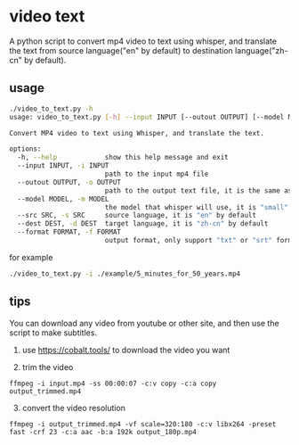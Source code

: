# video text


A python script to convert mp4 video to text using whisper,
and translate the text from source language("en" by default) to destination language("zh-cn" by default).


## usage

```bash
./video_to_text.py -h
usage: video_to_text.py [-h] --input INPUT [--outout OUTPUT] [--model MODEL] [--src SRC] [--dest DEST] [--format FORMAT]

Convert MP4 video to text using Whisper, and translate the text.

options:
  -h, --help            show this help message and exit
  --input INPUT, -i INPUT
                        path to the input mp4 file
  --outout OUTPUT, -o OUTPUT
                        path to the output text file, it is the same as the input file with extenstion ".srt" if not specified
  --model MODEL, -m MODEL
                        the model that whisper will use, it is "small" by default
  --src SRC, -s SRC     source language, it is "en" by default
  --dest DEST, -d DEST  target language, it is "zh-cn" by default
  --format FORMAT, -f FORMAT
                        output format, only support "txt" or "srt" format for now

```

for example

```bash
./video_to_text.py -i ./example/5_minutes_for_50_years.mp4
```


## tips

You can download any video from youtube or other site, and then use the script to make subtitles.

1. use https://cobalt.tools/ to download the video you want

2. trim the video
```
ffmpeg -i input.mp4 -ss 00:00:07 -c:v copy -c:a copy output_trimmed.mp4

```
3. convert the video resolution
```
ffmpeg -i output_trimmed.mp4 -vf scale=320:180 -c:v libx264 -preset fast -crf 23 -c:a aac -b:a 192k output_180p.mp4
```